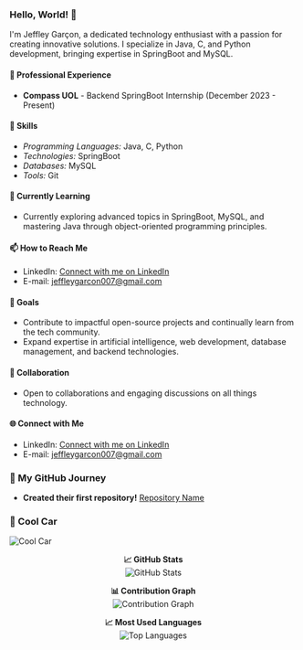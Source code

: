### Hello, World! 👋

I'm Jeffley Garçon, a dedicated technology enthusiast with a passion for creating innovative solutions. I specialize in Java, C, and Python development, bringing expertise in SpringBoot and MySQL.

#### 💼 Professional Experience
- **Compass UOL** - Backend SpringBoot Internship (December 2023 - Present)

#### 🚀 Skills
- *Programming Languages:* Java, C, Python
- *Technologies:* SpringBoot
- *Databases:* MySQL
- *Tools:* Git

#### 🌱 Currently Learning
- Currently exploring advanced topics in SpringBoot, MySQL, and mastering Java through object-oriented programming principles.

#### 📫 How to Reach Me
- LinkedIn: [Connect with me on LinkedIn](www.linkedin.com/in/jeffley-garçon-177482292)
- E-mail: [jeffleygarcon007@gmail.com](mailto:jeffleygarcon007@gmail.com)

#### 🎯 Goals
- Contribute to impactful open-source projects and continually learn from the tech community.
- Expand expertise in artificial intelligence, web development, database management, and backend technologies.

#### 🤝 Collaboration
- Open to collaborations and engaging discussions on all things technology.

#### 🌐 Connect with Me
- LinkedIn: [Connect with me on LinkedIn](www.linkedin.com/in/jeffley-garçon-177482292)
- E-mail: [jeffleygarcon007@gmail.com](mailto:jeffleygarcon007@gmail.com)

### 🚧 My GitHub Journey
- **Created their first repository!** [Repository Name](link-to-repository)

### 🎨 Cool Car
![Cool Car](https://www.designi.com.br/images/preview/10913908.jpg)

<!-- GitHub Stats -->
<p align="center">
  <b>📈 GitHub Stats</b><br>
  <img src="https://github-readme-stats.vercel.app/api?username=Jeffleyg&show_icons=true&count_private=true&hide=contribs&theme=graywhite" alt="GitHub Stats">
</p>

<!-- Contribution Graph -->
<p align="center">
  <b>📊 Contribution Graph</b><br>
  <img src="https://github-readme-streak-stats.herokuapp.com/?user=Jeffleyg&theme=default" alt="Contribution Graph">
</p>

<!-- Most Used Languages -->
<p align="center">
  <b>📈 Most Used Languages</b><br>
  <img src="https://github-readme-stats.vercel.app/api/top-langs/?username=Jeffleyg&layout=compact&theme=graywhite" alt="Top Languages">
</p>

